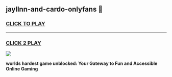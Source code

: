 
## jayllnn-and-cardo-onlyfans 👋
<h3>
<a href="https://premium.freeplayer.one?title=jayllnn-and-cardo-onlyfans&ref=14F">CLICK TO PLAY</a></h3>
<hr>

<h3>
<a href="https://premium.freeplayer.one?title=jayllnn-and-cardo-onlyfans&ref=14F">CLICK 2 PLAY</a>
  
</h3>

<a href="https://premium.freeplayer.one?title=jayllnn-and-cardo-onlyfans&ref=12F/"><img src="https://clearcache.store/games.png"></a>


**worlds hardest game unblocked: Your Gateway to Fun and Accessible Online Gaming**
